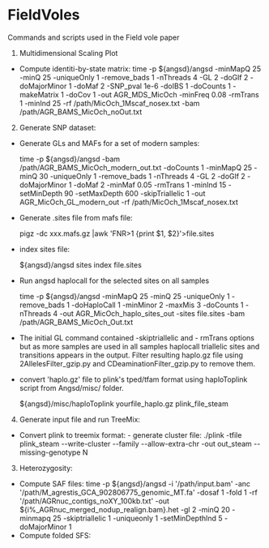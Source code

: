 # FieldVoles
Commands and scripts used in the Field vole paper

1. Multidimensional Scaling Plot
 - Compute identiti-by-state matrix:
	time -p  ${angsd}/angsd  -minMapQ 25 -minQ 25 -uniqueOnly 1 -remove_bads 1  -nThreads 4  -GL 2 -doGlf 2 -doMajorMinor 1 -doMaf 2 -SNP_pval 1e-6 -doIBS 1 -doCounts 1  -makeMatrix 1 -doCov 1 -out AGR_MDS_MicOch -minFreq 0.08 -rmTrans 1 -minInd 25  -rf /path/MicOch_1Mscaf_nosex.txt -bam /path/AGR_BAMS_MicOch_noOut.txt

2. Generate SNP dataset: 

 - Generate GLs and MAFs for a set of modern samples:
 
 	time -p  ${angsd}/angsd -bam /path/AGR_BAMS_MicOch_modern_out.txt -doCounts 1  -minMapQ 25 -minQ 30  -uniqueOnly 1 -remove_bads 1  -nThreads 4  -GL 2 -doGlf 2 -doMajorMinor 1 -doMaf 2 -minMaf 0.05 -rmTrans 1  -minInd 15   -setMinDepth 90  -setMaxDepth 600 -skipTriallelic 1 -out AGR_MicOch_GL_modern_out -rf /path/MicOch_1Mscaf_nosex.txt

 - Generate .sites file from mafs file:  

	pigz -dc  xxx.mafs.gz |awk 'FNR>1 {print $1, $2}'>file.sites

 - index sites file:
 
	${angsd}/angsd sites index file.sites
 
- Run angsd haplocall for the selected sites on all samples 

	time -p  ${angsd}/angsd -minMapQ 25 -minQ 25  -uniqueOnly 1 -remove_bads 1   -doHaploCall 1 -minMinor 2  -maxMis 3  -doCounts 1  -nThreads 4 -out AGR_MicOch_haplo_sites_out    -sites file.sites  -bam /path/AGR_BAMS_MicOch_Out.txt

 - The initial GL command contained -skiptriallelic and - rmTrans options but as more   samples are used in all samples haplocall triallelic sites and transitions appears in the output. Filter resulting haplo.gz file using 2AllelesFilter_gzip.py and CDeaminationFilter_gzip.py to remove them.

 - convert 'haplo.gz' file to plink's tped/tfam format using haploToplink script from Angsd/misc/ folder. 
 
 	${angsd}/misc/haploToplink yourfile_haplo.gz plink_file_steam
 
4. Generate input file and run TreeMix:

 - Convert plink to treemix format:
 		- generate cluster file:
			./plink -tfile  plink_steam --write-cluster --family --allow-extra-chr -out out_steam --missing-genotype N
 
3. Heterozygosity:
 - Compute SAF files:
	time -p ${angsd}/angsd -i '/path/input.bam' -anc '/path/M_agrestis_GCA_902806775_genomic_MT.fa' -dosaf 1 -fold 1 -rf '/path/AGRnuc_contigs_noXY_100kb.txt' -out  ${i%_AGRnuc_merged_nodup_realign.bam}.het -gl 2  -minQ 20 -minmapq 25 -skiptriallelic 1 -uniqueonly 1 -setMinDepthInd 5 -doMajorMinor 1
 - Compute folded SFS:
